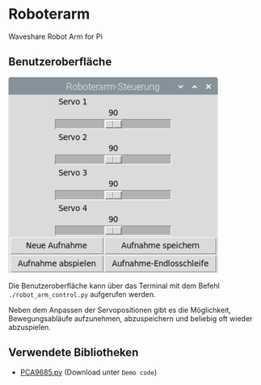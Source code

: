 # Roboterarm

Waveshare Robot Arm for Pi

## Benutzeroberfläche

![Benutzeroberfläche](Screenshot.png)

Die Benutzeroberfläche kann über das Terminal mit dem Befehl `./robot_arm_control.py` aufgerufen werden.

Neben dem Anpassen der Servopositionen gibt es die Möglichkeit, Bewegungsabläufe aufzunehmen, abzuspeichern und beliebig oft wieder abzuspielen.

## Verwendete Bibliotheken

* [PCA9685.py](https://www.waveshare.com/wiki/Robot_Arm_for_Pi) (Download unter `Demo code`)
